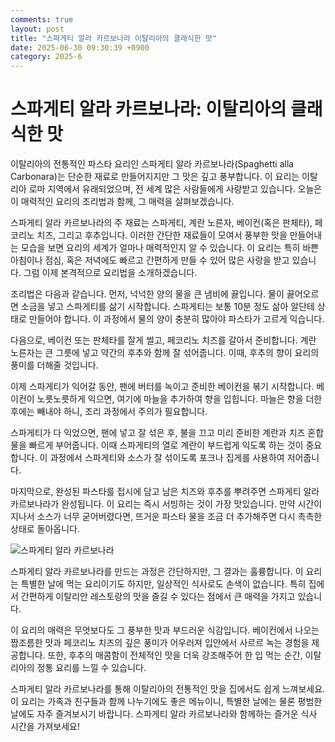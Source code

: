 ```yaml
---
comments: true
layout: post
title: "스파게티 알라 카르보나라 이탈리아의 클래식한 맛"
date: 2025-06-30 09:30:39 +0900
category: 2025-6
---
```


# 스파게티 알라 카르보나라: 이탈리아의 클래식한 맛

이탈리아의 전통적인 파스타 요리인 스파게티 알라 카르보나라(Spaghetti alla Carbonara)는 단순한 재료로 만들어지지만 그 맛은 깊고 풍부합니다. 이 요리는 이탈리아 로마 지역에서 유래되었으며, 전 세계 많은 사람들에게 사랑받고 있습니다. 오늘은 이 매력적인 요리의 조리법과 함께, 그 매력을 살펴보겠습니다.

 

스파게티 알라 카르보나라의 주 재료는 스파게티, 계란 노른자, 베이컨(혹은 판체타), 페코리노 치즈, 그리고 후추입니다. 이러한 간단한 재료들이 모여서 풍부한 맛을 만들어내는 모습을 보면 요리의 세계가 얼마나 매력적인지 알 수 있습니다. 이 요리는 특히 바쁜 아침이나 점심, 혹은 저녁에도 빠르고 간편하게 만들 수 있어 많은 사랑을 받고 있습니다. 그럼 이제 본격적으로 요리법을 소개하겠습니다.

 

조리법은 다음과 같습니다. 먼저, 넉넉한 양의 물을 큰 냄비에 끓입니다. 물이 끓어오르면 소금을 넣고 스파게티를 삶기 시작합니다. 스파게티는 보통 10분 정도 삶아 알단테 상태로 만들어야 합니다. 이 과정에서 물의 양이 충분히 많아야 파스타가 고르게 익습니다.

 

다음으로, 베이컨 또는 판체타를 잘게 썰고, 페코리노 치즈를 갈아서 준비합니다. 계란 노른자는 큰 그릇에 넣고 약간의 후추와 함께 잘 섞어줍니다. 이때, 후추의 향이 요리의 풍미를 더해줄 것입니다.

 

이제 스파게티가 익어갈 동안, 팬에 버터를 녹이고 준비한 베이컨을 볶기 시작합니다. 베이컨이 노릇노릇하게 익으면, 여기에 마늘을 추가하여 향을 입힙니다. 마늘은 향을 더한 후에는 빼내야 하니, 조리 과정에서 주의가 필요합니다.

 

스파게티가 다 익었으면, 팬에 넣고 잘 섞은 후, 불을 끄고 미리 준비한 계란과 치즈 혼합물을 빠르게 부어줍니다. 이때 스파게티의 열로 계란이 부드럽게 익도록 하는 것이 중요합니다. 이 과정에서 스파게티와 소스가 잘 섞이도록 포크나 집게를 사용하여 저어줍니다.

 

마지막으로, 완성된 파스타를 접시에 담고 남은 치즈와 후추를 뿌려주면 스파게티 알라 카르보나라가 완성됩니다. 이 요리는 즉시 서빙하는 것이 가장 맛있습니다. 만약 시간이 지나서 소스가 너무 굳어버렸다면, 뜨거운 파스타 물을 조금 더 추가해주면 다시 촉촉한 상태로 돌아옵니다.

 

![스파게티 알라 카르보나라](https://www.themealdb.com/images/media/meals/llcbn01574260722.jpg)

 

스파게티 알라 카르보나라를 만드는 과정은 간단하지만, 그 결과는 훌륭합니다. 이 요리는 특별한 날에 먹는 요리이기도 하지만, 일상적인 식사로도 손색이 없습니다. 특히 집에서 간편하게 이탈리안 레스토랑의 맛을 즐길 수 있다는 점에서 큰 매력을 가지고 있습니다.

 

이 요리의 매력은 무엇보다도 그 풍부한 맛과 부드러운 식감입니다. 베이컨에서 나오는 짭조름한 맛과 페코리노 치즈의 깊은 풍미가 어우러져 입안에서 사르르 녹는 경험을 제공합니다. 또한, 후추의 매콤함이 전체적인 맛을 더욱 강조해주어 한 입 먹는 순간, 이탈리아의 정통 요리를 느낄 수 있습니다.

 

스파게티 알라 카르보나라를 통해 이탈리아의 전통적인 맛을 집에서도 쉽게 느껴보세요. 이 요리는 가족과 친구들과 함께 나누기에도 좋은 메뉴이니, 특별한 날에는 물론 평범한 날에도 자주 즐겨보시기 바랍니다. 스파게티 알라 카르보나라와 함께하는 즐거운 식사 시간을 가져보세요!